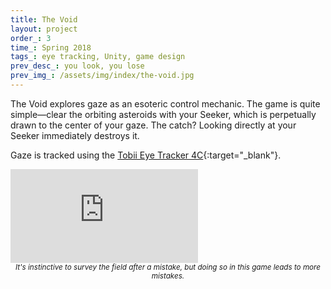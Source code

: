 ```yaml
---
title: The Void
layout: project
order_: 3
time_: Spring 2018
tags_: eye tracking, Unity, game design
prev_desc_: you look, you lose
prev_img_: /assets/img/index/the-void.jpg
---
```


The Void explores gaze as an esoteric control mechanic. The game is quite simple&mdash;clear the orbiting asteroids with your Seeker, which is perpetually drawn to the center of your gaze. The catch? Looking directly at your Seeker immediately destroys it.

Gaze is tracked using the [Tobii Eye Tracker 4C](https://tobiigaming.com/product/tobii-eye-tracker-4c/){:target="_blank"}.

<p><div class="vid-wrapper-yt"><iframe src="https://www.youtube.com/embed/3dp3Z9xx6Fg?rel=0&amp;showinfo=0" frameborder="0" allow="encrypted-media" allowfullscreen></iframe></div>
<center><sub><i>It's instinctive to survey the field after a mistake, but doing so in this game leads to more mistakes.</i></sub></center></p>
